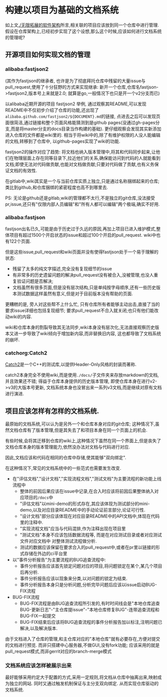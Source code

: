 # 构建以项目为基础的文档系统

如上文[./无限拓展的软件架构](./无限拓展的软件架构.md)所言,相关联的项目应该放到同一个仓库中进行管理.假设在仓库架构上,已经初步实现了这个设想,那么这个时候,应该如何进行文档系统的管理呢?

## 开源项目如何实现文档的管理

### alibaba:fastjson2

(其作为fastjson的继承者, 也许是为了彻底拜托仓库中残留的大量issue与pull_request,使用了十分狂野的方式来实现继承: 新开一个仓库,仓库名fastjson->fastjson2,版本号上来就是2.0; 就算是go,一般情况下也只是开一个v2分支而已)

以alibaba近期开源的项目 fastjson2 举例, 通过观察其README,可以发现README中不仅初步介绍了仓库的功能,还出现了 `alibaba.github.com/fastjson2/${DOCUMENT}.md`的链接, 点进去之后可以发现页面很简洁,通过链接和整个页面风格能猜测到是github pages(没通过gh-pages分支,而是将master分支的docs目录当作构建的基础). 更仔细观察会发现其实新添加进入仓库的文件都是wiki里的. 相当于将wiki中的,除了有维护权限的人没人能编辑的文档,转移到了仓库中, 以github-pages实现了wiki的功能.

fastjson2的操作对应了趋势: 将文档也纳入版本管理中,将其和代码同步起来,让他们在物理层面上存在同等目录下,拉近他们的关系,确保能访问到代码的人就能看到文档;即使无法对代码做贡献,也能对文档做贡献;只要对代码做了贡献,也有义务保证文档的有效性.

在gitlab中,wiki其实是一个与当前仓库实质上独立,只是通过名称捆绑起来的仓库; 类比到github,和仓库捆绑的紧密程度也高不到哪里去.

PS: 无论是github还是gitlab,wiki的管理都不太行,不是独立的git仓库,没法接受pr,issue,还只有"仅限内部人员编辑"和"所有人都可以编辑"两个极端,确实不好用.

### alibaba:fastjson

fastjson出名已久,可能是由于历史过于久远的原因,再加上项目已进入维护模式,整体项目有超过1500个开启状态的issue和超过100个开启的pull_request. wiki中也有122个页面.

但是这些issue,pull_request和wiki页面并没有使得fastjson处于一个易于理解的状态: 

+ 残留了太多的纯文字描述,完全没有复现细节的issue
+ 有非常多的历史遗留问题的解决pull_request没有被合入,没被管理,也没人重复验证问题是否解决; 
+ 文档虽然有很多页面,但是没有层次结构,只是单纯按字母顺序,还有一些历史版本测试数据这样虽然有意义,但是对于目前版本没有帮助的页面.

更糟糕的是, 旁人对这些帮不上什么忙, 只有仓库所有者能够主动出击,直接了当的要求issue详细也包括复现细节; 要求pull_request不合入就关闭;也只有他们能改动wiki的内容.

wiki和仓库本身的割裂导致其无法同步,wiki本身没有层次化,无法直接观察历史版本又进一步导致了wiki倾向于增加新内容,而非替换旧内容, 这也都导致了文档系统的崩坏.

### catchorg:Catch2

[Catch2](https://github.com/catchorg/Catch2)是一个C++的测试库,以提供Header-Only风格的封装而著称.

catch2本身完全不使用wiki,而是使用`./docs/`子文件夹来存放markdown的文档,并且效果还不错; 得益于仓库本身提供的历史版本管理, 即使仓库本身在进行v2->v3的大版本号更新, 文档系统本身也没冒出来一系列v3文档,而是继续对原有文档进行演进.

## 项目应该怎样有怎样的文档系统.

最原始的文档系统,可以认为是另外一个和仓库本身对应的git仓库; 这种情况下,虽然文档仓库有了版本管理,但是其失去了和项目本身在同一个页面上的机会.

有些时候,会将其迁移到仓库的wiki上,这种情况下虽然在同一个界面上,但是丧失了文档仓库本身的版本管理能力,依然没办法对文档与代码进行对应.

因此,文档应该和代码在相同的仓库中存储,使其能够"双向绑定".

在这种情况下,常见的文档系统中的一些范式也需要发生改变.

+ 在"评估文档","设计文档","实现流程文档","测试文档"为主要流程的新功能上线流程中
  + 整体的前因后果应该在issue中记录,在合入时应该将前因后果整体纳入对应项目的`/docs`中
  + "评估文档"以mini-demo的形式存在,其应该体现为测试部分的mini-demo,以及对应目录README中的手动论证前言部分,论证可行性.
  + "设计文档"部分应该体现在对应目录README中的API文档中,体现在代码里的注释中.
  + "实现流程文档"应当与代码混排,作为注释出现在项目里
  + "测试文档"本身不应该包括数据流程等, 而是在对应测试目录或者对应测试文件对应文档中 对整体测试流程做分析.
  + 测试的数据应该保留在要求合入的pull_request中,或者在pr里以链接的形式存储在外边的ci平台里
+ 以"事件分析报告"为主要流程的BUG追查流程中:
  + 事件分析报告应该首先锁定问题对应的项目,将问题锁定在某个,某几个项目后再分析.
  + 事件分析报告应该以现象来分类,以对问题的锁定为结束.
  + 事件分析报告本身只是分析问题,分析完毕问题后应该以issue启动BUG-FIX流程
+ BUG-FIX流程
  + BUG-FIX流程是由BUG追查流程所引发的,有时时间线会是"本地仓库追查BUG-更新日志"-"主仓库提issue"-"本地仓库修复BUG"-连带追查流程和BUG-FIX一起提交
  + BUG-FIX结束后应该将BUG追查流程的事件分析报告加以标注,注明问题已解决,以及解决版本.

由于文档进入了仓库的管理,和主仓库对应的"本地仓库"就有必要存在,方便对提交的文档进行预览. 而非只搭建中心服务器,不做GUI,没有fork功能; 应该采用的就是pull_request模式,而非gerrit对应的branch-merge模式

### 文档系统应该怎样被展示出来

最好能够采用约定大于配置的方式,采用一定规则,将文档从仓库中抽离出来,映射成为独立的网站. 同时又通过触发机制保证与主分支双向绑定. 从而实现仓库驱动的文档系统.
